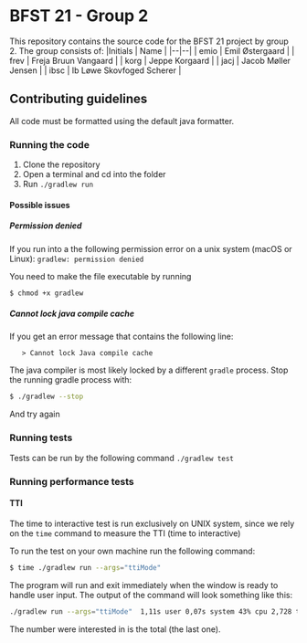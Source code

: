 # BFST 21 - Group 2
This repository contains the source code for the BFST 21 project by group 2. The group consists of:
|Initials | Name |
|--|--|
| emio |  Emil Østergaard |
| frev | Freja Bruun Vangaard |
| korg | Jeppe Korgaard | 
| jacj | Jacob Møller Jensen |
| ibsc | Ib Løwe Skovfoged Scherer |


## Contributing guidelines
All code must be formatted using the default java formatter.

### Running the code
1. Clone the repository
2. Open a terminal and cd into the folder
3. Run `./gradlew run`

#### Possible issues
##### Permission denied
If you run into a the following permission error on a unix system (macOS or Linux):
```gradlew: permission denied```

You need to make the file executable by running
```bash
$ chmod +x gradlew
```

##### Cannot lock java compile cache
If you get an error message that contains the following line:
```
   > Cannot lock Java compile cache
```
The java compiler is most likely locked by a different `gradle` process. Stop the running gradle process with:
```bash
$ ./gradlew --stop
```
And try again


### Running tests
Tests can be run by the following command `./gradlew test`

### Running performance tests

#### TTI
The time to interactive test is run exclusively on UNIX system, since we rely on the `time` command to measure the TTI (time to interactive)

To run the test on your own machine run the following command: 
```bash
$ time ./gradlew run --args="ttiMode"
```

The program will run and exit immediately when the window is ready to handle user input. The output of the command will look something like this:
```bash
./gradlew run --args="ttiMode"  1,11s user 0,07s system 43% cpu 2,728 total
```

The number were interested in is the total (the last one).
